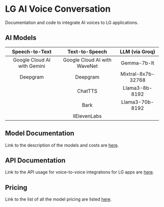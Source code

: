# LG AI Voice Conversation

Documentation and code to integrate AI voices to LG applications.



## AI Models

|        Speech-to-Text       |              Text-to-Speech           |   LLM (via Groq)   |
| :-------------------------: | :-----------------------------------: | :----------------: | 
| Google Cloud AI with Gemini |      Google Cloud AI with WaveNet     |    Gemma-7b-It     |
|          Deepgram           |                Deepgram               | Mixtral-8x7b-32768 |
|                             |                ChatTTS                |   Llama3-8b-8192   |
|                             |                  Bark                 |   Llama3-70b-8192  |
|                             |               llElevenLabs            |                    |


## Model Documentation

Link to the description of the models and costs are [here](./docs/models.md).

## API Documentation

Link to the API usage for voice-to-voice integrations for LG apps are [here](./docs/api.md).

## Pricing

Link to the list of all the model pricing are listed [here](./docs/pricing.md).